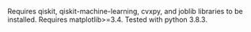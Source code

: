 Requires qiskit, qiskit-machine-learning, cvxpy, and joblib libraries to be installed.
Requires matplotlib>=3.4.
Tested with python 3.8.3.

